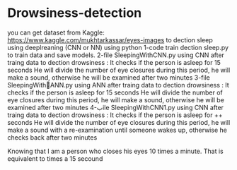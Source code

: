 # Drowsiness-detection
you can get dataset from Kaggle:
https://www.kaggle.com/mukhtarkassar/eyes-images
to dection sleep using deeplreaning (CNN or NN) using python 
1-code train dection sleep.py to train data and save models. 
2-file SleepingWithCNN.py using CNN after traing data to dection drowsiness :
  It checks if the person is asleep for 15 seconds
  He will divide the number of eye closures during this period, he will make a sound, otherwise he will be examined after two minutes
3-file SleepingWithِANN.py using ANN after traing data to dection drowsiness :
  It checks if the person is asleep for 15 seconds
  He will divide the number of eye closures during this period, he will make a sound, otherwise he will be examined after two minutes
4-بile SleepingWithCNN1.py using CNN after traing data to dection drowsiness :
It checks if the person is asleep for ++ seconds
He will divide the number of eye closures during this period, he will make a sound with a re-examination until someone wakes up, otherwise he checks back after two minutes


Knowing that I am a person who closes his eyes 10 times a minute. That is equivalent to times a 15 secound
